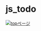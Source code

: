 # js_todo

[![topページ](https://i.gyazo.com/2f42f3a0d5b29f9d538a535bbbd89b05.png)](https://gyazo.com/2f42f3a0d5b29f9d538a535bbbd89b05)